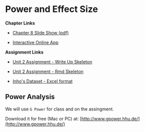 # Power and Effect Size

**Chapter Links**

* [Chapter 8 Slide Show (pdf)](http://http://tysonbarrett.com/EDUC-6600/Slides/u02_Ch8_power.pdf)

* [Interactive Online App](http://digitalfirst.bfwpub.com/stats_applet/stats_applet_9_power.html)

**Assignment Links**

* [Unit 2 Assignment - Write Up Skeleton](https://usu.box.com/s/mr5ersj8oqu6mj3tyup697ljg2527p8h)

* [Unit 2 Assignment - Rmd Skeleton](https://usu.box.com/s/85s7t82tih6f06v8bpvjo0qt275gafsr)

* [Inho's Dataset - Excel format](https://usu.box.com/s/hyky7eb24l6vvzj2xboedhcx1xolrpw1)


## Power Analysis

We will use `G Power` for class and on the assingment.

Download it for free (Mac or PC) at:  [http://www.gpower.hhu.de/](http://www.gpower.hhu.de/)
